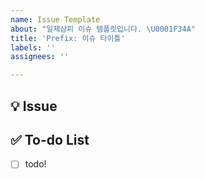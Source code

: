 ```yaml
---
name: Issue Template
about: "일제삼피 이슈 템플릿입니다. \U0001F34A"
title: 'Prefix: 이슈 타이틀'
labels: ''
assignees: ''

---
```


## 💡 Issue
<!-- 이슈에 대해 간략하게 설명해주세요 -->

## ✅ To-do List
<!-- 진행할 작업에 대해 적어주세요 -->
- [ ] todo!
